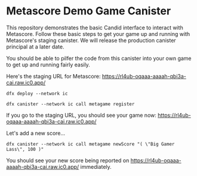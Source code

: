 # Metascore Demo Game Canister

This repository demonstrates the basic Candid interface to interact with Metascore. Follow these basic steps to get your game up and running with Metascore's staging canister. We will release the production canister principal at a later date.

You should be able to pilfer the code from this canister into your own game to get up and running fairly easily.

Here's the staging URL for Metascore: https://rl4ub-oqaaa-aaaah-qbi3a-cai.raw.ic0.app/

```shell
dfx deploy --network ic
```

```shell
dfx canister --network ic call metagame register
```

If you go to the staging URL, you should see your game now: https://rl4ub-oqaaa-aaaah-qbi3a-cai.raw.ic0.app/

Let's add a new score...

```shell
dfx canister --network ic call metagame newScore "( \"Big Gamer Lass\", 100 )"
```

You should see your new score being reported on https://rl4ub-oqaaa-aaaah-qbi3a-cai.raw.ic0.app/ immediately.
